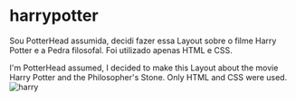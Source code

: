# harrypotter
Sou PotterHead assumida, decidi fazer essa Layout sobre o filme Harry Potter e a Pedra filosofal. Foi utilizado apenas HTML e CSS.

I'm PotterHead assumed,  I decided to make this Layout about the movie Harry Potter and the Philosopher's Stone. Only HTML and CSS were used.
![harry](https://user-images.githubusercontent.com/112007806/219830114-8a684ef8-03b4-4277-964f-1c5d29aa7a22.jpg)
